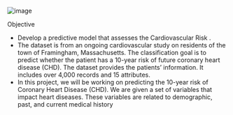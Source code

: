 
![image](https://github.com/arungk63/ML_projects_Classification/assets/110715362/a92ae868-c6b5-466c-9aea-ed60732f08f6)

Objective
* Develop a predictive model that assesses the Cardiovascular Risk .
* The dataset is from an ongoing cardiovascular study on residents of the town of Framingham, Massachusetts. The classification goal is to predict whether the patient has a 10-year risk of future coronary heart disease (CHD). The dataset provides the patients’ information. It includes over 4,000 records and 15 attributes.
* In this project, we will be working on predicting the 10-year risk of Coronary Heart Disease (CHD). We are given a set of variables that impact heart diseases. These variables are related to demographic, past, and current medical history

